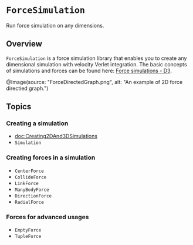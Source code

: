 # ``ForceSimulation``

Run force simulation on any dimensions.

## Overview

`ForceSimulation` is a force simulation library that enables you to create any dimensional simulation with velocity Verlet integration. The basic concepts of simulations and forces can be found here: [Force simulations - D3](https://d3js.org/d3-force/simulation). 


@Image(source: "ForceDirectedGraph.png", alt: "An example of 2D force directied graph.")



## Topics

### Creating a simulation

* <doc:Creating2DAnd3DSimulations>
* ``Simulation``

### Creating forces in a simulation

* ``CenterForce``
* ``CollideForce``
* ``LinkForce``
* ``ManyBodyForce``
* ``DirectionForce``
* ``RadialForce``

### Forces for advanced usages

* ``EmptyForce``
* ``TupleForce``